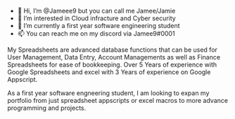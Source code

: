 - 👋 Hi, I’m @Jameee9 but you can call me Jamee/Jamie
- 👀 I’m interested in Cloud infracture and Cyber security
- 🌱 I’m currently a first year software engineering student
- 📫 You can reach me on my discord via Jamee9#0001

My Spreadsheets are advanced database functions that can be used for User Management, Data Entry, Account Managements as well as Finance Spreadsheets for ease of bookkeeping. 
Over 5 Years of experience with Google Spreadsheets and excel with 3 Years of experience on Google Appscript. 

As a first year software engneering student, I am looking to expan my portfolio from just spreadsheet appscripts or excel macros to more advance programming and projects.

